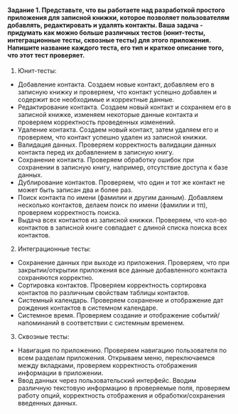 #### Задание 1. Представьте, что вы работаете над разработкой простого приложения для записной книжки, которое позволяет пользователям добавлять, редактировать и удалять контакты. Ваша задача - придумать как можно больше различных тестов (юнит-тесты, интеграционные тесты, сквозные тесты) для этого приложения. Напишите название каждого теста, его тип и краткое описание того, что этот тест проверяет.

1. Юнит-тесты:
- Добавление контакта. Создаем новые контакт, добавляем его в записную книжку и проверяем, что контакт успешно добавлен и содержит все необходимые и корректные данные.
- Редактирование контакта. Создаем новый контакт и сохраняем его в записной книжке, изменяем некоторые данные контакта и проверяем корректность проведенных изменений.
- Удаление контакта. Создаем новый контакт, затем удаляем его и проверяем, что контакт успешно удален из записной книжки.
- Валидация данных. Проверяем корректность валидации данных контакта перед их добавлением в записную книгу.
- Сохранение контакта. Проверяем обработку ошибок при сохранении в записную книгу, например, отсутствие доступа к базе данных.
- Дублирование контактов. Проверяем, что один и тот же контакт не может быть записан два и более раз.
- Поиск контакта по имени (фамилии и другим данным). Добавляем несколько контактов, делаем поиск по имени (фамилии и тп), проверяем корректность поиска.
- Выдача всех контактов из записной книжки. Проверяем, что кол-во контактов в записной книге совпадает с длиной списка поиска всех контактов.

2. Интеграционные тесты:
- Сохранение данных при выходе из приложения. Проверяем, что при закрытии/открытии приложения все данные добавленного контакта сохраняются корректно.
- Сортировка контактов. Проверяем корректность сортировка контактов по различным свойствам таблицы контактов.
- Системный календарь. Проверяем сохранение и отображение дат рождения контактов в системном календаре.
- Системное время. Проверяем создание и отображение событий/напоминаний в соответствии с системным временем.

3. Сквозные тесты:
- Навигация по приложению. Проверяем навигацию пользователя по всем разделам приложения. Открываем меню, переключаемся между вкладками, проверяем корректность отображения информации в приложении.
- Ввод данных через пользовательский интерфейс. Вводим различную текстовую информацию в проверяемые поля, проверяем работу опций, корректность отображения и обработки/сохранения введенных данных.